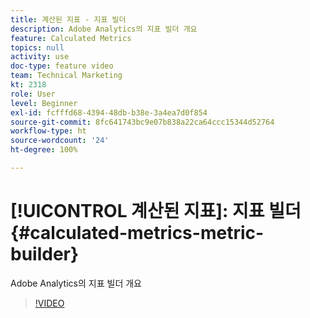 ```yaml
---
title: 계산된 지표 - 지표 빌더
description: Adobe Analytics의 지표 빌더 개요
feature: Calculated Metrics
topics: null
activity: use
doc-type: feature video
team: Technical Marketing
kt: 2318
role: User
level: Beginner
exl-id: fcfffd68-4394-48db-b38e-3a4ea7d0f854
source-git-commit: 8fc641743bc9e07b838a22ca64ccc15344d52764
workflow-type: ht
source-wordcount: '24'
ht-degree: 100%

---
```


# [!UICONTROL 계산된 지표]: 지표 빌더 {#calculated-metrics-metric-builder}

Adobe Analytics의 지표 빌더 개요

>[!VIDEO](https://video.tv.adobe.com/v/25411/?quality=12&learn=on)
